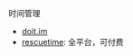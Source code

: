 时间管理

- [doit.im](https://i.doit.im/home/#/today)
- [rescuetime](https://www.rescuetime.com): 全平台，可付费